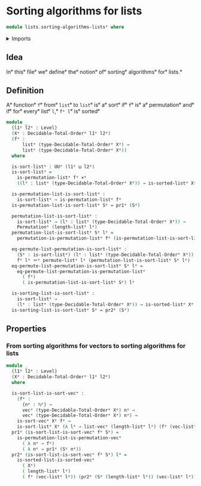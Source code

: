 # Sorting algorithms for lists

```agda
module lists.sorting-algorithms-listsᵉ where
```

<details><summary>Imports</summary>

```agda
open import elementary-number-theory.natural-numbersᵉ

open import finite-group-theory.permutations-standard-finite-typesᵉ

open import foundation.cartesian-product-typesᵉ
open import foundation.dependent-pair-typesᵉ
open import foundation.identity-typesᵉ
open import foundation.universe-levelsᵉ

open import linear-algebra.vectorsᵉ

open import lists.arraysᵉ
open import lists.listsᵉ
open import lists.permutation-listsᵉ
open import lists.sorted-listsᵉ
open import lists.sorting-algorithms-vectorsᵉ

open import order-theory.decidable-total-ordersᵉ
```

</details>

## Idea

Inᵉ thisᵉ fileᵉ weᵉ defineᵉ theᵉ notionᵉ ofᵉ sortingᵉ algorithmsᵉ forᵉ lists.ᵉ

## Definition

Aᵉ functionᵉ `f`ᵉ fromᵉ `list`ᵉ to `list`ᵉ isᵉ aᵉ sortᵉ ifᵉ `f`ᵉ isᵉ aᵉ permutationᵉ andᵉ ifᵉ
forᵉ everyᵉ listᵉ `l`,ᵉ `fᵉ l`ᵉ isᵉ sortedᵉ

```agda
module _
  {l1ᵉ l2ᵉ : Level}
  (Xᵉ : Decidable-Total-Orderᵉ l1ᵉ l2ᵉ)
  (fᵉ :
      listᵉ (type-Decidable-Total-Orderᵉ Xᵉ) →
      listᵉ (type-Decidable-Total-Orderᵉ Xᵉ))
  where

  is-sort-listᵉ : UUᵉ (l1ᵉ ⊔ l2ᵉ)
  is-sort-listᵉ =
    is-permutation-listᵉ fᵉ ×ᵉ
    ((lᵉ : listᵉ (type-Decidable-Total-Orderᵉ Xᵉ)) → is-sorted-listᵉ Xᵉ (fᵉ lᵉ))

  is-permutation-list-is-sort-listᵉ :
    is-sort-listᵉ → is-permutation-listᵉ fᵉ
  is-permutation-list-is-sort-listᵉ Sᵉ = pr1ᵉ (Sᵉ)

  permutation-list-is-sort-listᵉ :
    is-sort-listᵉ → (lᵉ : listᵉ (type-Decidable-Total-Orderᵉ Xᵉ)) →
    Permutationᵉ (length-listᵉ lᵉ)
  permutation-list-is-sort-listᵉ Sᵉ lᵉ =
    permutation-is-permutation-listᵉ fᵉ (is-permutation-list-is-sort-listᵉ Sᵉ) lᵉ

  eq-permute-list-permutation-is-sort-listᵉ :
    (Sᵉ : is-sort-listᵉ) (lᵉ : listᵉ (type-Decidable-Total-Orderᵉ Xᵉ)) →
    fᵉ lᵉ ＝ᵉ permute-listᵉ lᵉ (permutation-list-is-sort-listᵉ Sᵉ lᵉ)
  eq-permute-list-permutation-is-sort-listᵉ Sᵉ lᵉ =
    eq-permute-list-permutation-is-permutation-listᵉ
      ( fᵉ)
      ( is-permutation-list-is-sort-listᵉ Sᵉ) lᵉ

  is-sorting-list-is-sort-listᵉ :
    is-sort-listᵉ →
    (lᵉ : listᵉ (type-Decidable-Total-Orderᵉ Xᵉ)) → is-sorted-listᵉ Xᵉ (fᵉ lᵉ)
  is-sorting-list-is-sort-listᵉ Sᵉ = pr2ᵉ (Sᵉ)
```

## Properties

### From sorting algorithms for vectors to sorting algorithms for lists

```agda
module _
  {l1ᵉ l2ᵉ : Level}
  (Xᵉ : Decidable-Total-Orderᵉ l1ᵉ l2ᵉ)
  where

  is-sort-list-is-sort-vecᵉ :
    (fᵉ :
      {nᵉ : ℕᵉ} →
      vecᵉ (type-Decidable-Total-Orderᵉ Xᵉ) nᵉ →
      vecᵉ (type-Decidable-Total-Orderᵉ Xᵉ) nᵉ) →
    is-sort-vecᵉ Xᵉ fᵉ →
    is-sort-listᵉ Xᵉ (λ lᵉ → list-vecᵉ (length-listᵉ lᵉ) (fᵉ (vec-listᵉ lᵉ)))
  pr1ᵉ (is-sort-list-is-sort-vecᵉ fᵉ Sᵉ) =
    is-permutation-list-is-permutation-vecᵉ
      ( λ nᵉ → fᵉ)
      ( λ nᵉ → pr1ᵉ (Sᵉ nᵉ))
  pr2ᵉ (is-sort-list-is-sort-vecᵉ fᵉ Sᵉ) lᵉ =
    is-sorted-list-is-sorted-vecᵉ
      ( Xᵉ)
      ( length-listᵉ lᵉ)
      ( fᵉ (vec-listᵉ lᵉ)) (pr2ᵉ (Sᵉ (length-listᵉ lᵉ)) (vec-listᵉ lᵉ))
```